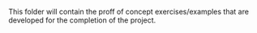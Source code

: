 This folder will contain the proff of concept exercises/examples that are developed for the completion of the project.
